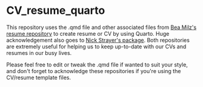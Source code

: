 # CV_resume_quarto

This repository uses the .qmd file and other associated files from [Bea Milz's resume repository](https://github.com/beatrizmilz/resume) to create resume or CV by using Quarto. Huge acknowledgement also goes to [Nick Strayer's package](https://github.com/nstrayer/cv). Both repositories are extremely useful for helping us to keep up-to-date with our CVs and resumes in our busy lives.

Please feel free to edit or tweak the .qmd file if wanted to suit your style, and don't forget to acknowledge these repositories if you're using the CV/resume template files.